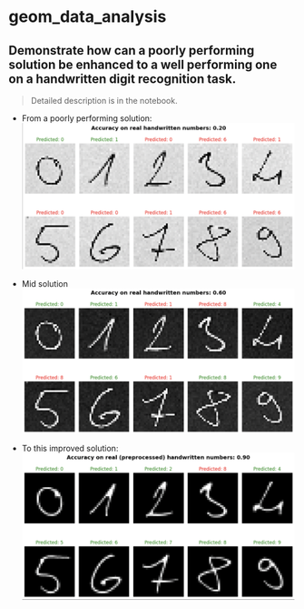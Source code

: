 # geom_data_analysis

## Demonstrate how can a poorly performing solution be enhanced to a well performing one on a handwritten digit recognition task.

> Detailed description is in the notebook.

- From a poorly performing solution:
![Alt text](readme_resources/poor_solution.png)

- Mid solution
![Alt text](readme_resources/mid_solution.png)

- To this improved solution:
![Alt text](readme_resources/fine_solution.png)
